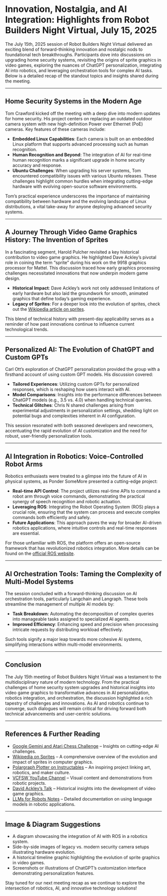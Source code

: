 # Innovation, Nostalgia, and AI Integration: Highlights from Robot Builders Night Virtual, July 15, 2025

The July 15th, 2025 session of Robot Builders Night Virtual delivered an exciting blend of forward-thinking innovation and nostalgic nods to foundational tech breakthroughs. Participants dove into discussions on upgrading home security systems, revisiting the origins of sprite graphics in video games, exploring the nuances of ChatGPT personalization, integrating AI into robotics, and leveraging orchestration tools for complex AI tasks. Below is a detailed recap of the standout topics and insights shared during the meeting.

---

## Home Security Systems in the Modern Age

Tom Crawford kicked off the meeting with a deep dive into modern updates for home security. His project centers on replacing an outdated outdoor camera system with new high-definition Power over Ethernet (PoE) cameras. Key features of these cameras include:

- **Embedded Linux Capabilities**: Each camera is built on an embedded Linux platform that supports advanced processing such as human recognition.  
- **Human Recognition and Beyond**: The integration of AI for real-time human recognition marks a significant upgrade in home security accuracy and response.
- **Ubuntu Challenges**: When upgrading his server systems, Tom encountered compatibility issues with various Ubuntu releases. These challenges highlight common hurdles when integrating cutting-edge hardware with evolving open-source software environments.

Tom’s practical experience underscores the importance of maintaining compatibility between hardware and the evolving landscape of Linux distributions, a vital take-away for anyone deploying advanced security systems.

---

## A Journey Through Video Game Graphics History: The Invention of Sprites

In a fascinating segment, Harold Pulcher revisited a key historical contribution to video game graphics. He highlighted Dave Ackley’s pivotal role in coining the term “sprite” during his work on the 9918 graphics processor for Mattel. This discussion traced how early graphics processing challenges necessitated innovations that now underpin modern game design. 

- **Historical Impact**: Dave Ackley’s work not only addressed limitations of early hardware but also laid the groundwork for smooth, animated graphics that define today’s gaming experience.
- **Legacy of Sprites**: For a deeper look into the evolution of sprites, check out the [Wikipedia article on sprites](https://en.wikipedia.org/wiki/Sprite_(computer_graphics)). 

This blend of technical history with present-day applicability serves as a reminder of how past innovations continue to influence current technological trends.

---

## Personalized AI: The Evolution of ChatGPT and Custom GPTs

Carl Ott’s exploration of ChatGPT personalization provided the group with a firsthand account of using custom GPT models. His discussion covered:

- **Tailored Experiences**: Utilizing custom GPTs for personalized responses, which is reshaping how users interact with AI.
- **Model Comparisons**: Insights into the performance differences between ChatGPT models (e.g., 3.5 vs. 4.0) when handling technical queries.
- **Technical Glitches**: Chris N shared challenges arising from experimental adjustments in personalization settings, shedding light on potential bugs and complexities inherent in AI configuration.

This session resonated with both seasoned developers and newcomers, accentuating the rapid evolution of AI customization and the need for robust, user-friendly personalization tools.

---

## AI Integration in Robotics: Voice-Controlled Robot Arms

Robotics enthusiasts were treated to a glimpse into the future of AI in physical systems, as Ponder SomeMore presented a cutting-edge project:

- **Real-time API Control**: The project utilizes real-time APIs to command a robot arm through voice commands, demonstrating the practical synergy of speech recognition and robotic actuation.
- **Leveraging ROS**: Integrating the Robot Operating System (ROS) plays a crucial role, ensuring that the system can process and execute complex commands both efficiently and safely.
- **Future Applications**: This approach paves the way for broader AI-driven robotics applications, where intuitive controls and real-time responses are essential.

For those unfamiliar with ROS, the platform offers an open-source framework that has revolutionized robotics integration. More details can be found on the [official ROS website](https://www.ros.org).

---

## AI Orchestration Tools: Taming the Complexity of Multi-Model Systems

The session concluded with a forward-thinking discussion on AI orchestration tools, particularly Langchain and Langraph. These tools streamline the management of multiple AI models by:

- **Task Breakdown**: Automating the decomposition of complex queries into manageable tasks assigned to specialized AI agents.
- **Improved Efficiency**: Enhancing speed and precision when processing intricate requests by distributing workload effectively.

Such tools signify a major leap towards more cohesive AI systems, simplifying interactions within multi-model environments.

---

## Conclusion

The July 15th meeting of Robot Builders Night Virtual was a testament to the multidisciplinary nature of modern technology. From the practical challenges of home security system upgrades and historical insights into video game graphics to transformative advances in AI personalization, robotics integration, and orchestration, the discussion highlighted a rich tapestry of challenges and innovations. As AI and robotics continue to converge, such dialogues will remain critical for driving forward both technical advancements and user-centric solutions.

---

## References & Further Reading

- [Google Gemini and Atari Chess Challenge](https://www.tomshardware.com/tech-industry/artificial-intelligence/google-gemini-crumbles-in-the-face-of-atari-chess-challenge-admits-it-would-struggle-immensely-against-1-19-mhz-machine-says-canceling-the-match-most-sensible-course-of-action) – Insights on cutting-edge AI challenges.
- [Wikipedia on Sprites](https://en.wikipedia.org/wiki/Sprite_(computer_graphics)) – A comprehensive overview of the evolution and impact of sprites in computer graphics.
- [Polargraph Plotter on Instructables](https://www.instructables.com/Polargraph-Plotter/) – An inspiring project linking art, robotics, and maker culture.
- [VCFSW YouTube Channel](https://www.youtube.com/@VCFSW) – Visual content and demonstrations from robotic projects.
- [David Ackley’s Talk](https://www.youtube.com/watch?v=BQu0TuHEJYQ) – Historical insights into the development of video game graphics.
- [LLMs for Robots Notes](https://docs.google.com/document/d/1OJvZRog48FlbaZBSf1kiiG6xbrMQtvFsl95JuJGuJNc/edit?usp=sharing) – Detailed documentation on using language models in robotic applications.

---

## Image & Diagram Suggestions

- A diagram showcasing the integration of AI with ROS in a robotics system.
- Side-by-side images of legacy vs. modern security camera setups illustrating hardware evolution.
- A historical timeline graphic highlighting the evolution of sprite graphics in video games.
- Screenshots or illustrations of ChatGPT’s customization interface demonstrating personalization features.

Stay tuned for our next meeting recap as we continue to explore the intersection of robotics, AI, and innovative technology solutions!

